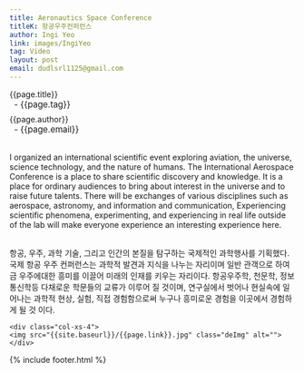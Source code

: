 ```yaml
---
title: Aeronautics Space Conference
titleK: 항공우주컨퍼런스
author: Ingi Yeo
link: images/IngiYeo
tag: Video
layout: post
email: dudlsrl1125@gmail.com
---	
```


<div class="container">

<div class="deDep">
{{page.title}}<br>
<p style="font-size:15px; margin:0px; padding:0px 0px 0px 8px; margin:0px 0px 8px 0px;">- {{page.tag}}</p>
{{page.author}}<br>
<p style="font-size:15px; margin:0px; padding:0px 0px 0px 8px;">- {{page.email}}</p>
</div>

<br>

<div class="det lato">

<!--영문-->

I organized an international scientific event exploring aviation, the universe, science technology, and the nature of humans.
The International Aerospace Conference is a place to share scientific discovery and knowledge.
It is a place for ordinary audiences to bring about interest in the universe and to raise future talents.
There will be exchanges of various disciplines such as aerospace, astronomy, and information and communication,
Experiencing scientific phenomena, experimenting, and experiencing in real life outside of the lab will make everyone experience an interesting experience here.

<!--영문-->

</div>


<div class="noto">
<!--국문-->

<br>
항공, 우주, 과학 기술, 그리고 인간의 본질을 탐구하는 국제적인 과학행사를 기획했다.
국제 항공 우주 컨퍼런스는 과학적 발견과 지식을 나누는 자리이며
일반 관객으로 하여금 우주에대한 흥미를 이끌어 미래의 인재를
키우는 자리이다. 항공우주학, 천문학, 정보통신학등 다채로운
학문들의 교류가 이루어 질 것이며, 연구실에서 벗어나 현실속에
일어나는 과학적 현상, 실험, 직접 경험함으로써 누구나 흥미로운
경험을 이곳에서 경험하게 될 것 이다. 

<!--국문-->

</div>

<div class="row noto">
	
	<div class="col-xs-4">
	<img src="{{site.baseurl}}/{{page.link}}.jpg" class="deImg" alt=""></div>
	
</div>

	

</div> 

{% include footer.html %}